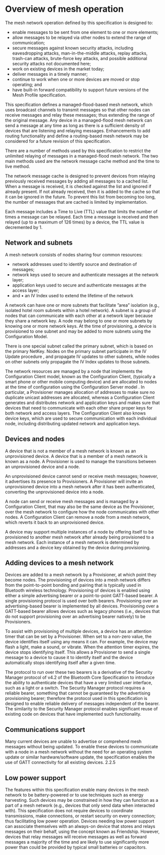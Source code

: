 # Overview of mesh operation

The mesh network operation defined by this specification is designed to: 

* enable messages to be sent from one element to one or more elements;
* allow messages to be relayed via other nodes to extend the range of communication;
* secure messages against known security attacks, including eavesdropping attacks, man-in-the-middle attacks, replay attacks, trash-can attacks, brute-force key attacks, and possible additional security attacks not documented here;
* work on existing devices in the market today;
* deliver messages in a timely manner;
* continue to work when one or more devices are moved or stop operating; and
* have built-in forward compatibility to support future versions of the Mesh Profile specification.

This specification defines a managed-flood-based mesh network, which uses broadcast channels to transmit messages so that other nodes can receive messages and relay these messages; thus extending the range of the original message. Any device in a managed-flood mesh network can send a message at any time as long as there is a sufficient density of devices that are listening and relaying messages. Enhancements to add routing functionality and define a routing-based mesh network may be considered for a future revision of this specification. 

There are a number of methods used by this specification to restrict the unlimited relaying of messages in a managed-flood mesh network. The two main methods used are the network message cache method and the time to live method. 

The network message cache is designed to prevent devices from relaying previously received messages by adding all messages to a cached list. When a message is received, it is checked against the list and ignored if already present. If not already received, then it is added to the cache so that it can be ignored in the future. To prevent this list from becoming too long, the number of messages that are cached is limited by implementation. 

Each message includes a Time to Live \(TTL\) value that limits the number of times a message can be relayed. Each time a message is received and then relayed \(up to a maximum of 126 times\) by a device, the TTL value is decremented by 1.

## Network and subnets

A mesh network consists of nodes sharing four common resources:

* network addresses used to identify source and destination of messages;
* network keys used to secure and authenticate messages at the network layer;
* application keys used to secure and authenticate messages at the access layer;
* and • an IV Index used to extend the lifetime of the network

A network can have one or more subnets that facilitate ”area” isolation \(e.g., isolated hotel room subnets within a hotel network\). A subnet is a group of nodes that can communicate with each other at a network layer because they share a network key. A node may belong to one or more subnets by knowing one or more network keys. At the time of provisioning, a device is provisioned to one subnet and may be added to more subnets using the Configuration Model. 

There is one special subnet called the primary subnet, which is based on the primary NetKey. Nodes on the primary subnet participate in the IV Update procedure , and propagate IV updates to other subnets, while nodes on other subnets only propagate the IV Index updates to those subnets. 

The network resources are managed by a node that implements the Configuration Client model, known as the Configuration Client, \(typically a smart phone or other mobile computing device\) and are allocated to nodes at the time of configuration using the Configuration Server model . In particular, a Provisioner manages allocation of addresses to make sure no duplicate unicast addresses are allocated, whereas a Configuration Client generates and distributes network and application keys and makes sure that devices that need to communicate with each other share proper keys for both network and access layers. The Configuration Client also knows device keys, which are used to secure communication with each individual node, including distributing updated network and application keys.

## Devices and nodes 

A device that is not a member of a mesh network is known as an unprovisioned device. A device that is a member of a mesh network is known as a node. A Provisioner is used to manage the transitions between an unprovisioned device and a node. 

An unprovisioned device cannot send or receive mesh messages; however, it advertises its presence to Provisioners. A Provisioner will invite an unprovisioned device into a mesh network after it has been authenticated, converting the unprovisioned device into a node. 

A node can send or receive mesh messages and is managed by a Configuration Client, that may also be the same device as the Provisioner, over the mesh network to configure how the node communicates with other nodes. A Configuration Client can remove a node from a mesh network, which reverts it back to an unprovisioned device. 

A device may support multiple instances of a node by offering itself to be provisioned to another mesh network after already being provisioned to a mesh network. Each instance of a mesh network is determined by addresses and a device key obtained by the device during provisioning.

## Adding devices to a mesh network 

Devices are added to a mesh network by a Provisioner, at which point they become nodes. The provisioning of devices into a mesh network differs from the point-to-point bonding and pairing that is typically used in Bluetooth wireless technology. Provisioning of devices is enabled using either a simple advertising bearer or a point-to-point GATT-based bearer. A single provisioning protocol is used over both bearers. Provisioning over an advertising-based bearer is implemented by all devices. Provisioning over a GATT-based bearer allows devices such as legacy phones \(i.e., devices that do not support provisioning over an advertising bearer natively\) to be Provisioners. 

To assist with provisioning of multiple devices, a device has an attention timer that can be set by a Provisioner. When set to a non-zero value, the device identifies itself using any means it can. For example, the device may flash a light, make a sound, or vibrate. When the attention timer expires, the device stops identifying itself. This allows a Provisioner to send a single message to a device to cause it to identify itself and the device automatically stops identifying itself after a given time. 

The protocol to run over these two bearers is a derivative of the Security Manager protocol of v4.2 of the Bluetooth Core Specification to introduce the ability to authenticate devices that have a very limited user interface, such as a light or a switch. The Security Manager protocol requires a reliable bearer, something that cannot be guaranteed by the advertising provisioning bearer; therefore the protocol used in this specification is designed to enable reliable delivery of messages independent of the bearer. The similarity to the Security Manager protocol enables significant reuse of existing code on devices that have implemented such functionality.

## Communications support 

Many current devices are unable to advertise or comprehend mesh messages without being updated. To enable these devices to communicate with a node in a mesh network without the need for an operating system update or similar hardware/software update, the specification enables the use of GATT connectivity for all existing devices. 2.2.5 

## Low power support 

The features within this specification enable many devices in the mesh network to be battery-powered or to use techniques such as energy harvesting. Such devices may be constrained in how they can function as a part of a mesh network \(e.g., devices that only send data when interacted with\). This specification does not require devices to coordinate transmissions, make connections, or restart security on every connection; thus facilitating low power operation. Devices needing low power support can associate themselves with an always-on device that stores and relays messages on their behalf, using the concept known as Friendship. However, devices that relay messages will receive messages as well as forward messages a majority of the time and are likely to use significantly more power than could be provided by typical small batteries or capacitors.

